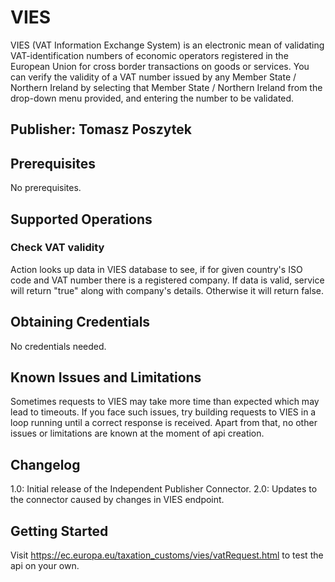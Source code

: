 # VIES
VIES (VAT Information Exchange System) is an electronic mean of validating VAT-identification numbers of economic operators registered in the European Union for cross border transactions on goods or services. You can verify the validity of a VAT number issued by any Member State / Northern Ireland by selecting that Member State / Northern Ireland from the drop-down menu provided, and entering the number to be validated.

## Publisher: Tomasz Poszytek

## Prerequisites
No prerequisites.

## Supported Operations
### Check VAT validity
Action looks up data in VIES database to see, if for given country's ISO code and VAT number there is a registered company. If data is valid, service will return "true" along with company's details. Otherwise it will return false. 

## Obtaining Credentials
No credentials needed. 

## Known Issues and Limitations
Sometimes requests to VIES may take more time than expected which may lead to timeouts. If you face such issues, try building requests to VIES in a loop running until a correct response is received. Apart from that, no other issues or limitations are known at the moment of api creation.

## Changelog

1.0: Initial release of the Independent Publisher Connector.
2.0: Updates to the connector caused by changes in VIES endpoint.

## Getting Started
Visit https://ec.europa.eu/taxation_customs/vies/vatRequest.html to test the api on your own.